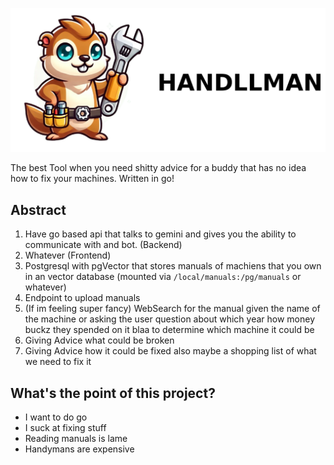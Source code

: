 ![GopherImageLogo](./img/logo_with_text.png)

The best Tool when you need shitty advice for a buddy that has no idea how to fix your machines. 
Written in go!

## Abstract
1. Have go based api that talks to gemini and gives you the ability to communicate with and bot. (Backend)
2. Whatever (Frontend)
3. Postgresql with pgVector that stores manuals of machiens that you own in an vector database (mounted via `/local/manuals:/pg/manuals` or whatever)
4. Endpoint to upload manuals
5. (If im feeling super fancy) WebSearch for the manual given the name of the machine or asking the user question about which year how money buckz they spended on it blaa to determine which machine it could be
6. Giving Advice what could be broken
7. Giving Advice how it could be fixed also maybe a shopping list of what we need to fix it

## What's the point of this project?
- I want to do go 
- I suck at fixing stuff
- Reading manuals is lame
- Handymans are expensive